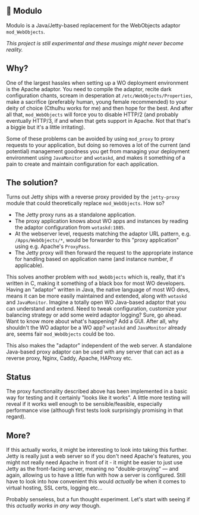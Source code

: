 ## 🤖 Modulo

Modulo is a Java/Jetty-based replacement for the WebObjects adaptor `mod_WebObjects`.

_This project is still experimental and these musings might never become reality._

## Why?

One of the largest hassles when setting up a WO deployment environment is the Apache adaptor. You need to compile the adaptor, recite dark configuration chants, scream in desperation at `/etc/WebObjects/Properties`, make a sacrifice (preferably human, young female recommended) to your deity of choice (Cthulhu works for me) and then hope for the best. And after all that, `mod_WebObjects` will force you to disable HTTP/2 (and probably eventually HTTP/3, if and when that gets support in Apache. Not that that's a biggie but it's a little irritating).

Some of these problems can be avoided by using `mod_proxy` to proxy requests to your application, but doing so removes a lot of the current (and potential) management goodness you get from managing your deployment environment using `JavaMonitor` and `wotaskd`, and makes it something of a pain to create and maintain configuration for each application.

## The solution?

Turns out Jetty ships with a reverse proxy provided by the `jetty-proxy` module that could theoretically replace `mod_WebObjects`. How so?

 * The Jetty proxy runs as a standalone application.
 * The proxy application knows about WO apps and instances by reading the adaptor configuration from `wotaskd:1085`.
 * At the webserver level, requests matching the adaptor URL pattern, e.g. `/Apps/WebObjects/*`, would be forwarder to this "proxy application" using e.g. Apache's `ProxyPass`.
 * The Jetty proxy will then forward the request to the appropriate instance for handling based on application name (and instance number, if applicable).

This solves another problem with `mod_WebObjects` which is, really, that it's written in C, making it something of a black box for most WO developers. Having an "adaptor" written in Java, the native language of most WO devs, means it can be more easily maintained and extended, along with `wotaskd` and `JavaMonitor`. Imagine a totally open WO Java-based adaptor that you can understand and extend. Need to tweak configuration, customize your balancing strategy or add some weird adaptor logging? Sure, go ahead. Want to know more about what's happening? Add a GUI. After all, why shouldn't the WO adaptor be a WO app? `wotaskd` and `JavaMonitor` already are, seems fair `mod_WebObjects` could be too.

This also makes the "adaptor" independent of the web server. A standalone Java-based proxy adaptor can be used with any server that can act as a reverse proxy, Nginx, Caddy, Apache, HAProxy etc.

## Status

The proxy functionality described above has been implemented in a basic way for testing and it certainly "looks like it works". A little more testing will reveal if it works well enough to be sensible/feasible, especially performance vise (although first tests look surprisingly promising in that regard).

## More?

If this actually works, it might be interesting to look into taking this further. Jetty is really just a web server so if you don't need Apache's features, you might not really need Apache in front of it - it might be easier to just use Jetty as the front-facing server, meaning no "double-proxying" — and again, allowing us to have a little fun with how a server is configured. Still have to look into how convenient this would _actually_ be when it comes to virtual hosting, SSL certs, logging etc...

Probably senseless, but a fun thought experiment. Let's start with seeing if this _actually works in any way_ though.
